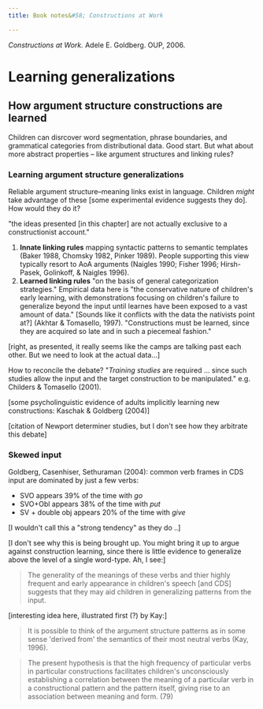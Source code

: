 ```yaml
---
title: Book notes&#58; Constructions at Work

---
```


*Constructions at Work.* Adele E. Goldberg. OUP, 2006.

# Learning generalizations

## How argument structure constructions are learned

Children can disrcover word segmentation, phrase boundaries, and grammatical categories from distributional data. Good start. But what about more abstract properties – like argument structures and linking rules?

### Learning argument structure generalizations

Reliable argument structure–meaning links exist in language. Children *might* take advantage of these [some experimental evidence suggests they do]. How would they do it?

"the ideas presented [in this chapter] are not actually exclusive to a constructionist account."

1. **Innate linking rules** mapping syntactic patterns to semantic templates (Baker 1988, Chomsky 1982, Pinker 1989). People supporting this view typically resort to AoA arguments (Naigles 1990; Fisher 1996; Hirsh-Pasek, Golinkoff, & Naigles 1996).
2. **Learned linking rules** "on the basis of general categorization strategies." Empirical data here is "the conservative nature of children's early learning, with demonstrations focusing on children's failure to generalize beyond the input until learnes have been exposed to a vast amount of data." [Sounds like it conflicts with the data the nativists point at?] (Akhtar & Tomasello, 1997). "Constructions must be learned, since they are acquired so late and in such a piecemeal fashion."

[right, as presented, it really seems like the camps are talking past each other. But we need to look at the actual data...]

How to reconcile the debate? "*Training studies* are required ... since such studies allow the input and the target construction to be manipulated." e.g. Childers & Tomasello (2001).

[some psycholinguistic evidence of adults implicitly learning new constructions: Kaschak & Goldberg (2004)]

[citation of Newport determiner studies, but I don't see how they arbitrate this debate]

### Skewed input

Goldberg, Casenhiser, Sethuraman (2004): common verb frames in CDS input are dominated by just a few verbs:

- SVO appears 39% of the time with *go*
- SVO+Obl appears 38% of the time with *put*
- SV + double obj appears 20% of the time with *give*

[I wouldn't call this a "strong tendency" as they do ..]

[I don't see why this is being brought up. You might bring it up to argue against construction learning, since there is little evidence to generalize above the level of a single word-type. Ah, I see:]

> The generality of the meanings of these verbs and thier highly frequent and early appearance in children's speech [and CDS] suggests that they may aid children in generalizing patterns from the input.

[interesting idea here, illustrated first (?) by Kay:]

> It is possible to think of the argument structure patterns as in some sense 'derived from' the semantics of their most neutral verbs (Kay, 1996).

> The present hypothesis is that the high frequency of particular verbs in particular constructions facilitates children's unconsciously establishing a correlation between the meaning of a particular verb in a constructional pattern and the pattern itself, giving rise to an association between meaning and form. (79)